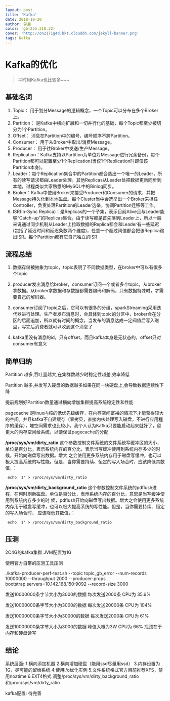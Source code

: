 ```yaml
---
layout: post
title: 'Kafka'
date: 2018-10-20
author: 邬晨
color: rgb(255,210,32)
cover: 'http://on2171g4d.bkt.clouddn.com/jekyll-banner.png'
tags: Kafka
---
```


# Kafka的优化

> 平时用Kafka也比较多~~~

## 基础名词

1. Topic：          用于划分Message的逻辑概念，一个Topic可以分布在多个Broker上。
 2. Partition：   是Kafka中横向扩展和一切并行化的基础，每个Topic都至少被切分为1个Partition。
 3. Offset：        消息在Partition中的编号，编号顺序不跨Partition。
 4. Consumer： 用于从Broker中取出/消费Message。
 5. Producer：    用于往Broker中发送/生产Message。
 6. Replication：Kafka支持以Partition为单位对Message进行冗余备份，每个Partition都可以配置至少1个Replication(当仅1个Replication时即仅该Partition本身)。
 7. Leader：每个Replication集合中的Partition都会选出一个唯一的Leader，所有的读写请求都由Leader处理。其他Replicas从Leader处把数据更新同步到本地，过程类似大家熟悉的MySQL中的Binlog同步。
 8. Broker：Kafka中使用Broker来接受Producer和Consumer的请求，并把Message持久化到本地磁盘。每个Cluster当中会选举出一个Broker来担任Controller，负责处理Partition的Leader选举，协调Partition迁移等工作。
 9. ISR(In-Sync Replica)：是Replicas的一个子集，表示目前Alive且与Leader能够“Catch-up”的Replicas集合。由于读写都是首先落到Leader上，所以一般来说通过同步机制从Leader上拉取数据的Replica都会和Leader有一些延迟(包括了延迟时间和延迟条数两个维度)，任意一个超过阈值都会把该Replica踢出ISR。每个Partition都有它自己独立的ISR

## 流程总结

1. 数据存储被抽象为topic，topic表明了不同数据类型，在broker中可以有很多个topic

2. producer发出消息给broker，consumer订阅一个或者多个topic，从broker拿数据。从broker拿数据和存数据都需要编码和解码，只有数据特殊时，才需要自己的解码器。
3. consumer订阅了topic之后，它可以有很多的分组，sparkStreaming采用迭代器进行处理。生产者发布消息时，会具体到topic的分区中，broker会在分区的后面追加，所以就有时间的概念，当发布的消息达成一定阀值后写入磁盘，写完后消费者就可以收到这个消息了
4. kafka里没有消息的id，只有offset，而且kafka本身是无状态的，offset只对consumer有意义

## 简单归纳

Partition 越多,吞吐量越大,在集群数越少时稳定性越差,效率降低

Partition 越多,并发写入硬盘的数据越多如果在同一块硬盘上,会导致数据连续性下降

提前规划好Partition数量通过横向增加集群提高系统稳定性和性能

pagecache 是linux内核的低优先级缓存，在内存空间富裕的情况下才能获得较大的空间。并且kafka不自建缓存（零拷贝，直接内核处理写入磁盘，不进行应用程序的缓存），堆空间需求也比较小。我个人认为Kafka只要能启动起来就好了，留更大的内存空间给系统，以便保证pagecache的分配



**/proc/sys/vm/dirty_ratio** 
 这个参数控制文件系统的文件系统写缓冲区的大小，单位是百分比，表示系统内存的百分比，表示当写缓冲使用到系统内存多少的时候，开始向磁盘写出数据。增大 之会使用更多系统内存用于磁盘写缓冲，也可以极大提高系统的写性能。但是，当你需要持续、恒定的写入场合时，应该降低其数值，：

```shell
 echo '1' > /proc/sys/vm/dirty_ratio
```



**/proc/sys/vm/dirty_background_ratio**
 这个参数控制文件系统的pdflush进程，在何时刷新磁盘。单位是百分比，表示系统内存的百分比，意思是当写缓冲使用到系统内存多少的时 候，pdflush开始向磁盘写出数据。增大之会使用更多系统内存用于磁盘写缓冲，也可以极大提高系统的写性能。但是，当你需要持续、恒定的写入场合时， 应该降低其数值，：

```shell
 echo '1' > /proc/sys/vm/dirty_background_ratio
```

## 压测

2C4G的kafka集群  JVM配置为1G

使用官方自带的压测工具压测

./kafka-producer-perf-test.sh --topic topic_gb_error --num-records 10000000 --throughput 2000 --producer-props bootstrap.servers=10.142.168.150:9092 --record-size 3000

发送10000000条字节大小为3000的数据  每次发送2000条   CPU为 35.6%

发送10000000条字节大小为3000的数据  每次发送20000条   CPU为 104%

发送10000000条字节大小为30000的数据  每次发送2000条   CPU为 61%

发送10000000条字节大小为3000的数据  峰值大概为3W   CPU为 66%  瓶颈在于内存和硬盘读写

## 结论

系统层面:
 1.横向添加机器
 2.横向增加硬盘（能用ssd尽量用ssd）
 3.内存设置为1G，尽可能的留给系统
 4.使用i/o优化实例
 5.文件系统格式官方目前推荐XFS，禁用noatime
 6.EXT4格式 调整/proc/sys/vm/dirty_background_ratio和/proc/sys/vm/dirty_ratio

kafka配置:
 待完善